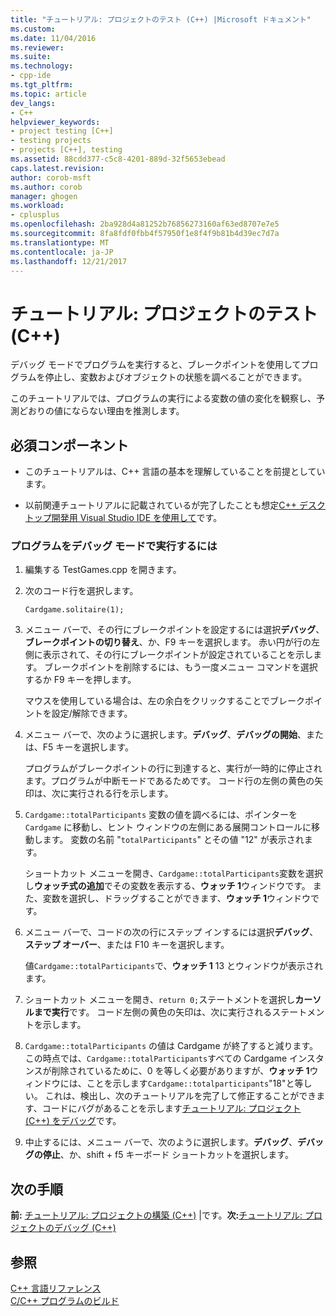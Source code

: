 ```yaml
---
title: "チュートリアル: プロジェクトのテスト (C++) |Microsoft ドキュメント"
ms.custom: 
ms.date: 11/04/2016
ms.reviewer: 
ms.suite: 
ms.technology:
- cpp-ide
ms.tgt_pltfrm: 
ms.topic: article
dev_langs:
- C++
helpviewer_keywords:
- project testing [C++]
- testing projects
- projects [C++], testing
ms.assetid: 88cdd377-c5c8-4201-889d-32f5653ebead
caps.latest.revision: 
author: corob-msft
ms.author: corob
manager: ghogen
ms.workload:
- cplusplus
ms.openlocfilehash: 2ba928d4a81252b76856273160af63ed8707e7e5
ms.sourcegitcommit: 8fa8fdf0fbb4f57950f1e8f4f9b81b4d39ec7d7a
ms.translationtype: MT
ms.contentlocale: ja-JP
ms.lasthandoff: 12/21/2017
---
```

# <a name="walkthrough-testing-a-project-c"></a>チュートリアル: プロジェクトのテスト (C++)
デバッグ モードでプログラムを実行すると、ブレークポイントを使用してプログラムを停止し、変数およびオブジェクトの状態を調べることができます。  
  
 このチュートリアルでは、プログラムの実行による変数の値の変化を観察し、予測どおりの値にならない理由を推測します。  
  
## <a name="prerequisites"></a>必須コンポーネント  
  
-   このチュートリアルは、C++ 言語の基本を理解していることを前提としています。  
  
-   以前関連チュートリアルに記載されているが完了したことも想定[C++ デスクトップ開発用 Visual Studio IDE を使用して](../ide/using-the-visual-studio-ide-for-cpp-desktop-development.md)です。  
  
### <a name="to-run-a-program-in-debug-mode"></a>プログラムをデバッグ モードで実行するには  
  
1.  編集する TestGames.cpp を開きます。  
  
2.  次のコード行を選択します。  
  
     `Cardgame.solitaire(1);`  
  
3.  メニュー バーで、その行にブレークポイントを設定するには選択**デバッグ**、**ブレークポイントの切り替え**、か、F9 キーを選択します。 赤い円が行の左側に表示されて、その行にブレークポイントが設定されていることを示します。 ブレークポイントを削除するには、もう一度メニュー コマンドを選択するか F9 キーを押します。  
  
     マウスを使用している場合は、左の余白をクリックすることでブレークポイントを設定/解除できます。  
  
4.  メニュー バーで、次のように選択します。**デバッグ**、**デバッグの開始**、または、F5 キーを選択します。  
  
     プログラムがブレークポイントの行に到達すると、実行が一時的に停止されます。プログラムが中断モードであるためです。 コード行の左側の黄色の矢印は、次に実行される行を示します。  
  
5.  `Cardgame::totalParticipants` 変数の値を調べるには、ポインターを `Cardgame` に移動し、ヒント ウィンドウの左側にある展開コントロールに移動します。 変数の名前 "`totalParticipants`" とその値 "12" が表示されます。  
  
     ショートカット メニューを開き、`Cardgame::totalParticipants`変数を選択し**ウォッチ式の追加**でその変数を表示する、**ウォッチ 1**ウィンドウです。 また、変数を選択し、ドラッグすることができます、**ウォッチ 1**ウィンドウです。  
  
6.  メニュー バーで、コードの次の行にステップ インするには選択**デバッグ**、**ステップ オーバー**、または F10 キーを選択します。  
  
     値`Cardgame::totalParticipants`で、**ウォッチ 1** 13 とウィンドウが表示されます。  
  
7.  ショートカット メニューを開き、`return 0;`ステートメントを選択し**カーソルまで実行**です。 コード左側の黄色の矢印は、次に実行されるステートメントを示します。  
  
8.  `Cardgame::totalParticipants` の値は Cardgame が終了すると減ります。 この時点では、`Cardgame::totalParticipants`すべての Cardgame インスタンスが削除されているために、0 を等しく必要がありますが、**ウォッチ 1**ウィンドウには、ことを示します`Cardgame::totalparticipants`"18"と等しい。 これは、検出し、次のチュートリアルを完了して修正することができます、コードにバグがあることを示します[チュートリアル: プロジェクト (C++) をデバッグ](../ide/walkthrough-debugging-a-project-cpp.md)です。  
  
9. 中止するには、メニュー バーで、次のように選択します。**デバッグ**、**デバッグの停止**、か、shift + f5 キーボード ショートカットを選択します。  
  
## <a name="next-steps"></a>次の手順  
 **前:** [チュートリアル: プロジェクトの構築 (C++)](../ide/walkthrough-building-a-project-cpp.md) &#124;です。**次:**[チュートリアル: プロジェクトのデバッグ (C++)](../ide/walkthrough-debugging-a-project-cpp.md)  
  
## <a name="see-also"></a>参照  
 [C++ 言語リファレンス](../cpp/cpp-language-reference.md)   
 [C/C++ プログラムのビルド](../build/building-c-cpp-programs.md)